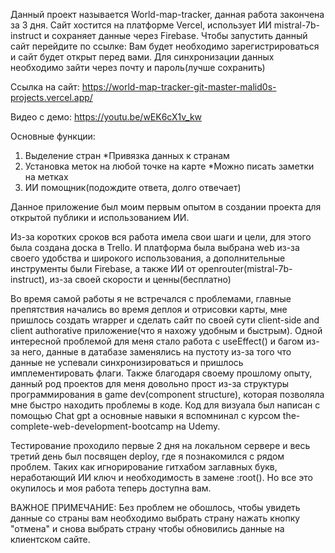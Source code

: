 Данный проект называется World-map-tracker, данная работа закончена за 3 дня. Сайт хостится на платформе Vercel, использует ИИ mistral-7b-instruct и сохраняет данные через Firebase.
Чтобы запустить данный сайт перейдите по ссылке: 
Вам будет необходимо зарегистрироваться и сайт будет открыт перед вами. Для синхронизации данных необходимо зайти через почту и пароль(лучше сохранить)

Ссылка на сайт: https://world-map-tracker-git-master-malid0s-projects.vercel.app/

Видео с демо: https://youtu.be/wEK6cX1v_kw

Основные функции:
  1. Выделение стран
    *Привязка данных к странам
  2. Установка меток на любой точке на карте
    *Можно писать заметки на метках
  3. ИИ помощник(подождите ответа, долго отвечает)

Данное приложение был моим первым опытом в создании проекта для открытой публики и использованием ИИ. 

Из-за коротких сроков вся работа имела свои шаги и цели, для этого была создана доска в Trello. И платформа была выбрана web из-за своего удобства и широкого использования, а дополнительные инструменты были Firebase, а также ИИ от openrouter(mistral-7b-instruct), из-за своей скорости и ценны(бесплатно)

Во время самой работы я не встречался с проблемами, главные препятствия начались во время деплоя и отрисовки карты, мне пришлось создать wrapper и сделать сайт по своей сути client-side and client authorative приложение(что я нахожу удобным и быстрым).
Одной интересной проблемой для меня стало работа с useEffect() и багом из-за него, данные в датабазе заменялись на пустоту из-за того что данные не успевали синхронизироваться и пришлось имплементировать флаги. 
Также благодаря своему прошлому опыту, данный род проектов для меня довольно прост из-за структуры программирования в game dev(component structure), которая позволяла мне быстро находить проблемы в коде.
Код для визуала был написан с помощью Chat gpt а основные навыки я вспомнинал с курсом the-complete-web-development-bootcamp на Udemy.

Тестирование проходило первые 2 дня на локальном сервере и весь третий день был посвящен deploy, где я познакомился с рядом проблем. Таких как игнорирование гитхабом заглавных букв, неработающий ИИ ключ и необходимость в замене :root().
Но все это окупилось и моя работа теперь доступна вам. 

ВАЖНОЕ ПРИМЕЧАНИЕ:
Без проблем не обошлось, чтобы увидеть данные со страны вам необходимо выбрать страну нажать кнопку "отмена" и снова выбрать страну чтобы обновились данные на клиентском сайте.
